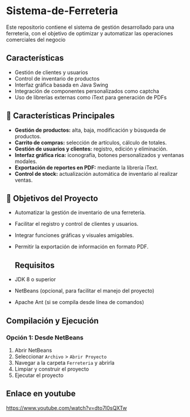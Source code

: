 # Sistema-de-Ferreteria
Este repositorio contiene el sistema de gestión desarrollado para una ferretería, con el objetivo de optimizar y automatizar las operaciones comerciales del negocio
## Características

- Gestión de clientes y usuarios
- Control de inventario de productos
- Interfaz gráfica basada en Java Swing
- Integración de componentes personalizados como captcha
- Uso de librerías externas como iText para generación de PDFs
## 🧩 Características Principales

- **Gestión de productos:** alta, baja, modificación y búsqueda de productos.
- **Carrito de compras:** selección de artículos, cálculo de totales.
- **Gestión de usuarios y clientes:** registro, edición y eliminación.
- **Interfaz gráfica rica:** iconografía, botones personalizados y ventanas modales.
- **Exportación de reportes en PDF:** mediante la librería iText.
- **Control de stock:** actualización automática de inventario al realizar ventas.
## 📌 Objetivos del Proyecto

- Automatizar la gestión de inventario de una ferretería.
- Facilitar el registro y control de clientes y usuarios.
- Integrar funciones gráficas y visuales amigables.
- Permitir la exportación de información en formato PDF.
  ## Requisitos

- JDK 8 o superior
- NetBeans (opcional, para facilitar el manejo del proyecto)
- Apache Ant (si se compila desde línea de comandos)

## Compilación y Ejecución

### Opción 1: Desde NetBeans

1. Abrir NetBeans
2. Seleccionar `Archivo` > `Abrir Proyecto`
3. Navegar a la carpeta `Ferreteria` y abrirla
4. Limpiar y construir el proyecto
5. Ejecutar el proyecto

## Enlace en youtube
https://www.youtube.com/watch?v=dto7l0sQXTw

